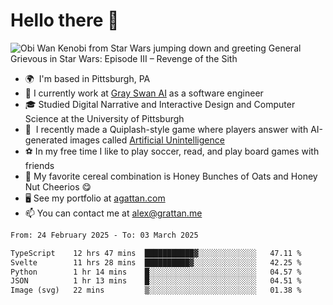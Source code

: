 <!--
**GameDog9988/GameDog9988** is a ✨ _special_ ✨ repository because its `README.md` (this file) appears on your GitHub profile.

Here are some ideas to get you started:

- 🔭 I’m currently working on ...
- 🌱 I’m currently learning ...
- 👯 I’m looking to collaborate on ...
- 🤔 I’m looking for help with ...
- 💬 Ask me about ...
- 📫 How to reach me: ...
- 😄 Pronouns: ...
- ⚡ Fun fact: ...
-->



Hello there 👋
==================================

![Obi Wan Kenobi from Star Wars jumping down and greeting General Grievous in Star Wars: Episode III – Revenge of the Sith](https://github.com/agrattan0820/agrattan0820/assets/51346343/689e56eb-29be-46a5-a079-28ea727b5f7e)


- 🌍  I'm based in Pittsburgh, PA
- 🦢  I currently work at [Gray Swan AI](https://www.grayswan.ai) as a software engineer
- 🎓  Studied Digital Narrative and Interactive Design and Computer Science at the University of Pittsburgh
- 👾  I recently made a Quiplash-style game where players answer with AI-generated images called [Artificial Unintelligence](https://github.com/agrattan0820/artificial-unintelligence)
- ⚽  In my free time I like to play soccer, read, and play board games with friends
- 🥣  My favorite cereal combination is Honey Bunches of Oats and Honey Nut Cheerios 😋
- 🖥️  See my portfolio at [agattan.com](http://agrattan.com/)
- 📫  You can contact me at [alex@grattan.me](mailto:alex@grattan.me)

<!--START_SECTION:waka-->

```txt
From: 24 February 2025 - To: 03 March 2025

TypeScript    12 hrs 47 mins  ███████████▓░░░░░░░░░░░░░   47.11 %
Svelte        11 hrs 28 mins  ██████████▓░░░░░░░░░░░░░░   42.25 %
Python        1 hr 14 mins    █░░░░░░░░░░░░░░░░░░░░░░░░   04.57 %
JSON          1 hr 13 mins    █░░░░░░░░░░░░░░░░░░░░░░░░   04.51 %
Image (svg)   22 mins         ▒░░░░░░░░░░░░░░░░░░░░░░░░   01.38 %
```

<!--END_SECTION:waka-->
